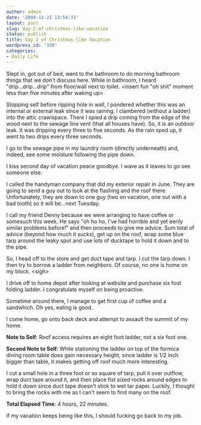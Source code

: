 ```yaml
---
author: admin
date: '2004-12-21 13:54:33'
layout: post
slug: day-2-of-christmas-like-vacation
status: publish
title: Day 2 of Christmas-like Vacation
wordpress_id: '330'
categories:
- Daily Life
---
```


Slept in, got out of bed, went to the bathroom to do morning bathroom
things that we don't discuss here. While in bathroom, I heard
"drip...drip...drip" from floor/wall next to toilet. <insert fun "oh
shit" moment less than five minutes after waking up\>

Stopping self before ripping hole in wall, I pondered whether this was
an internal or external leak since it was raining. I clambered (without
a ladder) into the attic crawlspace. There I spied a drip coming from
the edge of the wood next to the sewage line vent (that all houses
have). So, it is an outdoor leak. It was dripping every three to five
seconds. As the rain sped up, it went to two drips every three seconds.

I go to the sewage pipe in my laundry room (directly underneath) and,
indeed, see some moisture following the pipe down.

I kiss second day of vacation peace goodbye. I wave as it leaves to go
see someone else.

I called the handyman company that did my exterior repair in June. They
are going to send a guy out to look at the flashing and the roof there.
Unfortunately, they are down to one guy (two on vacation, one out with a
bad tooth) so it will be...next Tuesday.

I call my friend Denny because we were arranging to have coffee or
somesuch this week. He says "oh ho ho, I've had horrible and yet eerily
similar problems before!" and then proceeds to give me advice. Sum total
of advice (beyond how much it sucks), get up on the roof, wrap some blue
tarp around the leaky spot and use lots of ducktape to hold it down and
to the pipe.

So, I head off to the store and get duct tape and tarp. I cut the tarp
down. I then try to borrow a ladder from neighbors. Of course, no one is
home on my block. <sigh\>

I drive off to home depot after looking at website and purchase six foot
folding ladder. I congratulate myself on being proactive.

Sometime around there, I manage to get first cup of coffee and a
sandwhich. Oh yes, eating is good.

I come home, go onto back deck and attempt to assault the summit of my
home.

**Note to Self**: Roof access requires an eight foot ladder, not a six
foot one.

**Second Note to Self**: While stationing the ladder on top of the
formica dining room table does gain necessary height, since ladder is
1/2 inch bigger than table, it makes getting off roof much more
interesting.

I cut a small hole in a three foot or so square of tarp, pull it over
outflow, wrap duct tape around it, and then place fist sized rocks
around edges to hold it down since duct tape doesn't stick to wet tar
paper. Luckily, I thought to bring the rocks with me as I can't seem to
find many on the roof.

**Total Elapsed Time**: 4 hours, 22 minutes.

If my vacation keeps being like this, I should fucking go back to my
job.
